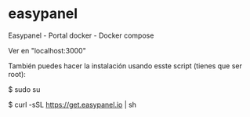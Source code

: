 # easypanel
Easypanel - Portal docker - Docker compose

Ver en "localhost:3000"

También puedes hacer la instalación usando esste script (tienes que ser root):

$ sudo su

$ curl -sSL https://get.easypanel.io | sh
